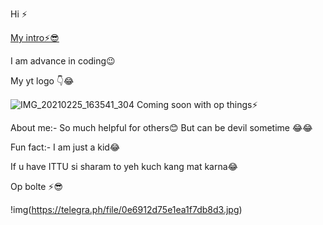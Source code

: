 Hi ⚡

[My intro⚡😎](https://telegra.ph/file/78d43c6ca9f3e5ff08586.mp4)

I am advance in coding😉

My yt logo 👇😂

![IMG_20210225_163541_304](https://user-images.githubusercontent.com/73427470/109849239-2645e780-7c77-11eb-9fba-461876f2629e.jpg)
Coming soon with op things⚡

About me:- So much helpful for others😊
But can be devil sometime 😂😂

Fun fact:- I am just a kid😂



If u have ITTU si sharam to yeh kuch kang mat karna😂

Op bolte ⚡😎


!img(https://telegra.ph/file/0e6912d75e1ea1f7db8d3.jpg)



